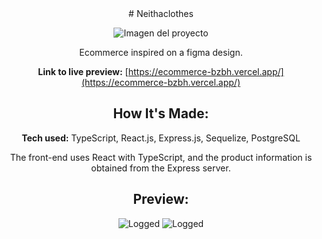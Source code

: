 <div align="center">
# Neithaclothes

![Imagen del proyecto](https://lisandroportfolio.vercel.app/_next/image?url=%2F_next%2Fstatic%2Fmedia%2Ftest.b12e1a64.png&w=1920&q=75)

Ecommerce inspired on a figma design.

**Link to live preview:** [https://ecommerce-bzbh.vercel.app/](https://ecommerce-bzbh.vercel.app/)


## How It's Made:

**Tech used:** TypeScript, React.js, Express.js, Sequelize, PostgreSQL

The front-end uses React with TypeScript, and the product information is obtained from the Express server.

## Preview:

![Logged](https://i.postimg.cc/Vkn8WSf6/screencapture-ecommerce-bzbh-vercel-app-2023-07-14-19-16-05.png)
![Logged](https://i.postimg.cc/pLH27Q18/screencapture-ecommerce-bzbh-vercel-app-shop-2023-07-14-19-17-39.png)




</div>
